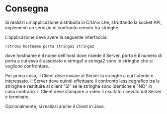 # Consegna

Si realizzi un'applicazione distribuita in C/Unix che, sfruttando la socket
API, implementi un servizio di confronto remoto fra stringhe.

L'applicazione deve avere la seguente interfaccia:

    rstrcmp hostname porta stringa1 stringa2

dove hostname è il nome dell'host dove risiede il Server, porta è il numero di
porta a cui esso è associato e stringa1 e stringa2 sono le stringhe che si
vogliono confrontare.

Per prima cosa, il Client deve inviare al Server la stringhe a cui l'utente è
interessato. Il Server deve quindi effettuare il confronto lessicografico tra
le stringhe e restituire al client "SI" se le stringhe sono identiche e "NO"
in caso contrario. Il Client deve stampare a video il risultato ricevuto dal
Server e terminare.

Opzionalmente, si realizzi anche il Client in Java.
